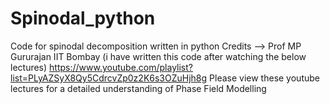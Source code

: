 # Spinodal_python
Code for spinodal decomposition written in python
Credits --> Prof MP Gururajan IIT Bombay (i have written this code after watching the below lectures)
https://www.youtube.com/playlist?list=PLyAZSyX8Qy5CdrcvZp0z2K6s3OZuHjh8g Please view these youtube lectures for a detailed understanding of Phase Field Modelling 
